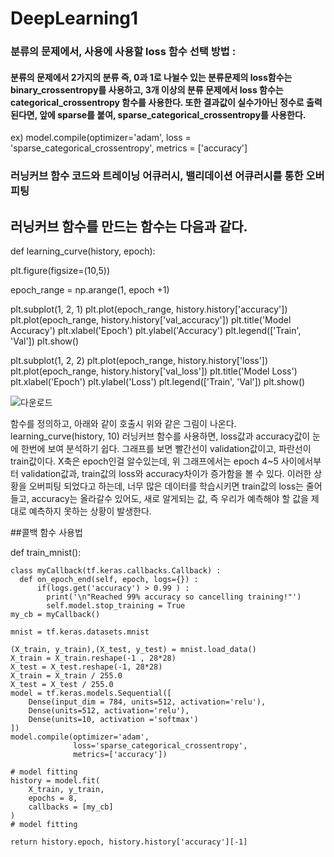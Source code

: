 # DeepLearning1
### 분류의 문제에서, 사용에 사용할 loss 함수 선택 방법 : 
#### 분류의 문제에서 2가지의 분류 즉, 0과 1로 나뉠수 있는 분류문제의 loss함수는 binary_crossentropy를 사용하고, 3개 이상의 분류 문제에서 loss 함수는 categorical_crossentropy 함수를 사용한다. 또한 결과값이 실수가아닌 정수로 출력된다면, 앞에 sparse를 붙여, sparse_categorical_crossentropy를 사용한다.
ex) model.compile(optimizer='adam', loss = 'sparse_categorical_crossentropy', metrics = ['accuracy']

### 러닝커브 함수 코드와 트레이닝 어큐러시, 밸리데이션 어큐러시를 통한 오버피팅 
## 러닝커브 함수를 만드는 함수는 다음과 같다.

def learning_curve(history, epoch):

  plt.figure(figsize=(10,5))
  
  epoch_range = np.arange(1, epoch +1)
  
  plt.subplot(1, 2, 1) 
  plt.plot(epoch_range, history.history['accuracy']) 
  plt.plot(epoch_range, history.history['val_accuracy']) 
  plt.title('Model Accuracy')
  plt.xlabel('Epoch')
  plt.ylabel('Accuracy')
  plt.legend(['Train', 'Val'])
  plt.show()

  plt.subplot(1, 2, 2)
  plt.plot(epoch_range, history.history['loss'])
  plt.plot(epoch_range, history.history['val_loss'])
  plt.title('Model Loss')
  plt.xlabel('Epoch')
  plt.ylabel('Loss')
  plt.legend(['Train', 'Val'])
  plt.show()


  
![다운로드](https://user-images.githubusercontent.com/78472987/109621966-eef40f80-7b7e-11eb-8831-c7c82f7e6c15.png)

  함수를 정의하고, 아래와 같이 호출시 위와 같은 그림이 나온다.
  learning_curve(history, 10)
러닝커브 함수를 사용하면, loss값과 accuracy값이 눈에 한번에 보여 분석하기 쉽다. 그래프를 보면 빨간선이 validation값이고, 파란선이 train값이다.
X축은 epoch인걸 알수있는데, 위 그래프에서는 epoch 4~5 사이에서부터 validation값과, train값의 loss와 accuracy차이가 증가함을 볼 수 있다.
이러한 상황을 오버피팅 되었다고 하는데, 너무 많은 데이터를 학습시키면 train값의 loss는 줄어들고, accuracy는 올라갈수 있어도, 새로 알게되는 값, 즉 우리가 예측해야 할 값을 제대로 예측하지 못하는 상황이 발생한다.
  
##콜백 함수 사용법

def train_mnist():
    
    class myCallback(tf.keras.callbacks.Callback) :
      def on_epoch_end(self, epoch, logs={}) :
          if(logs.get('accuracy') > 0.99 ) :
            print('\n"Reached 99% accuracy so cancelling training!"')
            self.model.stop_training = True
    my_cb = myCallback()
    
    mnist = tf.keras.datasets.mnist

    (X_train, y_train),(X_test, y_test) = mnist.load_data()
    X_train = X_train.reshape(-1 , 28*28)
    X_test = X_test.reshape(-1, 28*28)
    X_train = X_train / 255.0
    X_test = X_test / 255.0
    model = tf.keras.models.Sequential([
        Dense(input_dim = 784, units=512, activation='relu'),
        Dense(units=512, activation='relu'),
        Dense(units=10, activation ='softmax')
    ])
    model.compile(optimizer='adam',
                  loss='sparse_categorical_crossentropy',
                  metrics=['accuracy'])

    # model fitting
    history = model.fit(
        X_train, y_train,
        epochs = 8,
        callbacks = [my_cb]
    )
    # model fitting

    return history.epoch, history.history['accuracy'][-1]
